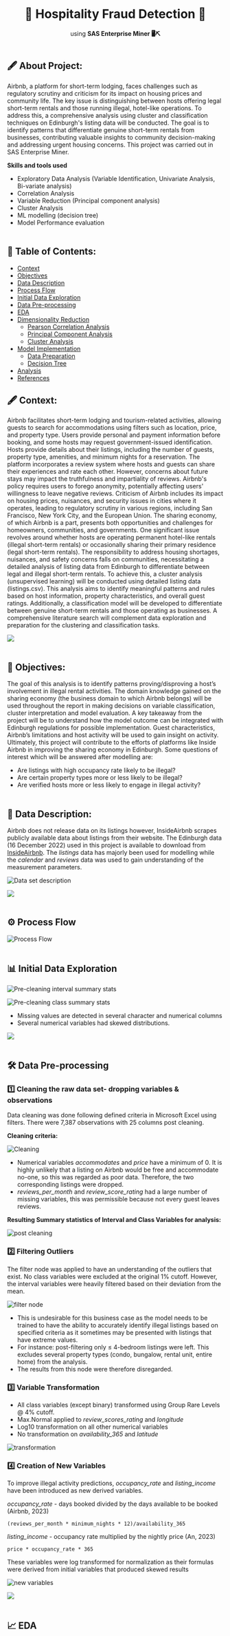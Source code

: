 <h1 align="center"> 🌟 Hospitality Fraud Detection 🌟 </h1>
<p align="center">using <b>SAS Enterprise Miner 🖥⛏</b><br><br>

## 🖋 About Project:
Airbnb, a platform for short-term lodging, faces challenges such as regulatory scrutiny and criticism for its impact on housing prices and community life. The key issue is distinguishing between hosts offering legal short-term rentals and those running illegal, hotel-like operations. To address this, a comprehensive analysis using cluster and classification techniques on Edinburgh's listing data will be conducted. The goal is to identify patterns that differentiate genuine short-term rentals from businesses, contributing valuable insights to community decision-making and addressing urgent housing concerns. This project was carried out in SAS Enterprise Miner.

**Skills and tools used**
- Exploratory Data Analysis (Variable Identification, Univariate Analysis, Bi-variate analysis)
- Correlation Analysis
- Variable Reduction (Principal component analysis)
- Cluster Analysis
- ML modelling (decision tree)
- Model Performance evaluation 
<br><br>

## 📃 Table of Contents:
  - [Context](#-context)
  - [Objectives](#-objectives)
  - [Data Description](#-data-description)
  - [Process Flow](#-process-flow)
  - [Initial Data Exploration](#-initial-data-exploration)
  - [Data Pre-processing](#-data-pre-processing)
  - [EDA](#-eda)
  - [Dimensionality Reduction](#-dimensionality-reduction)
      - [Pearson Correlation Analysis](#-pearson-correlation-analysis)
      - [Principal Component Analysis](#-principal-component-analysis)
      - [Cluster Analysis](#-cluster-analysis)
  - [Model Implementation](#-model-implementation)
      - [Data Preparation](#-data-preparation)
      - [Decision Tree](#-decision-tree)
  - [Analysis](#-analysis)
  - [References](#-references)

## 🖋 Context:
Airbnb facilitates short-term lodging and tourism-related activities, allowing guests to search for accommodations using filters such as location, price, and property type. Users provide personal and payment information before booking, and some hosts may request government-issued identification. Hosts provide details about their listings, including the number of guests, property type, amenities, and minimum nights for a reservation.
The platform incorporates a review system where hosts and guests can share their experiences and rate each other. However, concerns about future stays may impact the truthfulness and impartiality of reviews. Airbnb's policy requires users to forego anonymity, potentially affecting users' willingness to leave negative reviews.
Criticism of Airbnb includes its impact on housing prices, nuisances, and security issues in cities where it operates, leading to regulatory scrutiny in various regions, including San Francisco, New York City, and the European Union. The sharing economy, of which Airbnb is a part, presents both opportunities and challenges for homeowners, communities, and governments.
One significant issue revolves around whether hosts are operating permanent hotel-like rentals (illegal short-term rentals) or occasionally sharing their primary residence (legal short-term rentals). The responsibility to address housing shortages, nuisances, and safety concerns falls on communities, necessitating a detailed analysis of listing data from Edinburgh to differentiate between legal and illegal short-term rentals.
To achieve this, a cluster analysis (unsupervised learning) will be conducted using detailed listing data (listings.csv). This analysis aims to identify meaningful patterns and rules based on host information, property characteristics, and overall guest ratings. Additionally, a classification model will be developed to differentiate between genuine short-term rentals and those operating as businesses. A comprehensive literature search will complement data exploration and preparation for the clustering and classification tasks.

[![](https://img.shields.io/badge/back%20to%20top-%E2%86%A9-blue)](#-table-of-contents)
<br><br>

## 📌 Objectives:
The goal of this analysis is to identify patterns proving/disproving a host’s involvement in illegal rental activities. 
The domain knowledge gained on the sharing economy (the business domain to which Airbnb belongs) will be used throughout the report in making decisions on variable classification, cluster interpretation and model evaluation. A key takeaway from the project will be to understand how the model outcome can be integrated with Edinburgh regulations for possible implementation. Guest characteristics, Airbnb’s limitations and host activity will be used to gain insight on activity. Ultimately, this project will contribute to the efforts of  platforms like Inside Airbnb in improving the sharing economy in Edinburgh. 
Some questions of interest which will be answered after modelling are: 
 - Are listings with high occupancy rate likely to be illegal?
 - Are certain property types more or less likely to be illegal?
 - Are verified hosts more or less likely to engage in illegal activity?
<br><br>

## 🧾 Data Description:
Airbnb does not release data on its listings however, InsideAirbnb scrapes publicly available data about listings from their website. The Edinburgh data (16 December 2022) used in this project is available to download from [InsideAirbnb](http://insideairbnb.com/get-the-data). The *listings* data has majorly been used for modelling while the *calendar* and *reviews* data was used to gain understanding of the measurement parameters.

![Data set description](https://github.com/Providence-o/Hospitality-fraud-detection-with-decision-tree-using-clustering-analysis-PCA-SAS-Enterprise-Miner/blob/8a127ac61b96987e6872df471176f94bc2e6ce91/Graphs%20%26%20Images/Data%20description.png)

[![](https://img.shields.io/badge/back%20to%20top-%E2%86%A9-blue)](#-table-of-contents)
<br><br>

## ⚙ Process Flow
![Process Flow](https://github.com/Providence-o/Hospitality-fraud-detection-with-decision-tree-using-clustering-analysis-PCA-SAS-Enterprise-Miner/blob/8a127ac61b96987e6872df471176f94bc2e6ce91/Graphs%20%26%20Images/Process%20flow.png)
<br><br>

## 📊 Initial Data Exploration
![Pre-cleaning interval summary stats](https://github.com/Providence-o/Hospitality-fraud-detection-with-decision-tree-using-clustering-analysis-PCA-SAS-Enterprise-Miner/blob/8a127ac61b96987e6872df471176f94bc2e6ce91/Graphs%20%26%20Images/Pre-cleaning%20Interval%20Summary%20Statistics.png)

![Pre-cleaning class summary stats](https://github.com/Providence-o/Hospitality-fraud-detection-with-decision-tree-using-clustering-analysis-PCA-SAS-Enterprise-Miner/blob/8a127ac61b96987e6872df471176f94bc2e6ce91/Graphs%20%26%20Images/Pre-cleaning%20Class%20Summary%20Statistics.png)
   - Missing values are detected in several character and numerical columns
   - Several numerical variables had skewed distributions.  

[![](https://img.shields.io/badge/back%20to%20top-%E2%86%A9-blue)](#-table-of-contents)
<br><br>

## 🛠 Data Pre-processing
### 1️⃣ Cleaning the raw data set- dropping variables & observations
Data cleaning was done following defined criteria in Microsoft Excel using filters. There were 7,387 observations with 25 columns post cleaning.

**Cleaning criteria:**

![Cleaning](https://github.com/Providence-o/Hospitality-fraud-detection-with-decision-tree-using-clustering-analysis-PCA-SAS-Enterprise-Miner/blob/8e67416bb309b5497b950b3286791a5c06f21354/Graphs%20%26%20Images/Cleaning%20criteria.png)
   - Numerical variables *accommodates* and *price* have a minimum of 0. It is highly unlikely           that a listing on Airbnb would be free and accommodate no-one, so this was regarded             as poor data. Therefore, the two corresponding listings were dropped.
   - *reviews_per_month* and *review_score_rating*  had a large number of missing variables,             this was permissible because not every guest leaves reviews. 

**Resulting Summary statistics of Interval and Class Variables for analysis:**

![post cleaning](https://github.com/Providence-o/Hospitality-fraud-detection-with-decision-tree-using-clustering-analysis-PCA-SAS-Enterprise-Miner/blob/8e67416bb309b5497b950b3286791a5c06f21354/Graphs%20%26%20Images/Post-cleaning%20Summary%20statistics%20.png)

### 2️⃣ Filtering Outliers
The filter node was applied to have an understanding of the outliers that exist. No class variables were excluded at the original 1% cutoff. However, the interval variables were heavily filtered based on their deviation from the mean. 

![filter node](https://github.com/Providence-o/Hospitality-fraud-detection-with-decision-tree-using-clustering-analysis-PCA-SAS-Enterprise-Miner/blob/8e67416bb309b5497b950b3286791a5c06f21354/Graphs%20%26%20Images/Filtering%20Node.png)
   - This is undesirable for this business case as the model needs to be trained to have the ability to accurately identify illegal listings based on specified criteria as it sometimes may be presented with listings that have extreme values.
   - For instance: post-filtering only ≤ 4-bedroom listings were left. This excludes several property types (condo, bungalow, rental unit, entire home)  from the analysis.
   - The results from this node were therefore disregarded. 

### 3️⃣ Variable Transformation
   - All class variables (except binary) transformed using Group Rare Levels @ 4% cutoff. 
   - Max.Normal applied to *review_scores_rating* and *longitude* 
   - Log10 transformation on all other numerical variables
   - No transformation on *availability_365* and *latitude*

![transformation](https://github.com/Providence-o/Hospitality-fraud-detection-with-decision-tree-using-clustering-analysis-PCA-SAS-Enterprise-Miner/blob/8e67416bb309b5497b950b3286791a5c06f21354/Graphs%20%26%20Images/Variable%20Transformation.png)

### 4️⃣ Creation of New Variables 
To improve illegal activity predictions, _occupancy_rate_ and _listing_income_ have been introduced as new derived variables.

_occupancy_rate_ - days booked divided by the days available to be booked (Airbnb, 2023)

```
(reviews_per_month * minimum_nights * 12)/availability_365
```

_listing_income_ - occupancy rate multiplied by the nightly price (An, 2023)

```
price * occupancy_rate * 365
```

These variables were log transformed for normalization as their formulas were derived from initial variables that produced skewed results

![new variables](https://github.com/Providence-o/Hospitality-fraud-detection-with-decision-tree-using-clustering-analysis-PCA-SAS-Enterprise-Miner/blob/8e67416bb309b5497b950b3286791a5c06f21354/Graphs%20%26%20Images/New%20variables%20summary%20statistics.png)

[![](https://img.shields.io/badge/back%20to%20top-%E2%86%A9-blue)](#-table-of-contents)
<br><br>

## 📈 EDA
